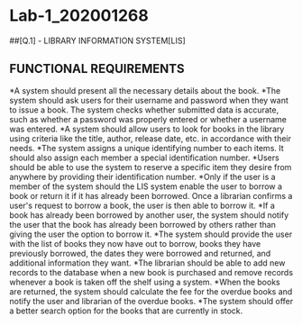 # Lab-1_202001268

##[Q.1] - LIBRARY INFORMATION SYSTEM[LIS]
## FUNCTIONAL REQUIREMENTS
*A system should present all the necessary details about the book.
*The system should ask users for their username and password when they want to issue a book. The system checks whether submitted data is accurate, such as whether a password was properly entered or whether a username was entered.
*A system should allow users to look for books in the library using criteria like the title, author, release date, etc. in accordance with their needs.
*The system assigns a unique identifying number to each items. It should also assign each member a special identification number.
*Users should be able to use the system to reserve a specific item they desire from anywhere by providing their identification number.
*Only if the user is a member of the system should the LIS system enable the user to borrow a book or return it if it has already been borrowed. Once a librarian confirms a user's request to borrow a book, the user is then able to borrow it.
*If a book has already been borrowed by another user, the system should notify the user that the book has already been borrowed by others rather than giving the user the option to borrow it.
*The system should provide the user with the list of books they now have out to borrow, books they have previously borrowed, the dates they were borrowed and returned, and additional information they want.
*The librarian should be able to add new records to the database when a new book is purchased and remove records whenever a book is taken off the shelf using a system.
*When the books are returned, the system should calculate the fee for the overdue books and notify the user and librarian of the overdue books.
*The system should offer a better search option for the books that are currently in stock.

